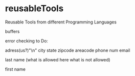 # reusableTools
Reusable Tools from different Programming Languages


buffers


error checking to Do:

adress(us?)"\n"
city 
state
zipcode
areacode
phone num
email

last name (what is allowed here what is not allowed)

first name


